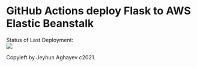 # GitHub Actions deploy Flask to AWS Elastic Beanstalk




Status of Last Deployment:<br>
<img src="https://github.com/darvish-git/github-cicd/workflows/CI-CD-PipeLine-to-AWS-ElasticBeastalk/badge.svg?branch=master"><br>


Copyleft by Jeyhun Aghayev c2021.
